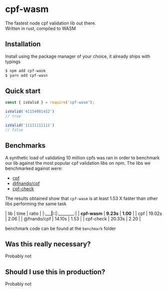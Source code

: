 # cpf-wasm

The fastest node cpf validation lib out there.  
Written in rust, compiled to WASM

## Installation
Install using the package manager of your choice, it already ships with typings

```bash
$ npm add cpf-wasm
$ yarn add cpf-wasn
```

## Quick start

```typescript
const { isValid } = require('cpf-wasm');

isValid('41154981452')
// true

isValid('11111111111')
// false
```

## Benchmarks

A synthetic load of validating 10 million cpfs was ran in order to benchmark our lib against the most popular cpf validation libs on npm.
The libs we benchmarked against were:
- [cpf](https://npmjs.com/package/cpf)
- [@fnando/cpf](https://npmjs.com/package/@fnando/cpf)
- [cpf-check](https://npmjs.com/package/cpf-check)

The results obtained show that `cpf-wasm` is at least 1.53 X faster than other libs performing the same task

| lib          | time       | ratio    |
|:_____________|:__________:|:________:|
| **cpf-wasm** | **9.23s**  | **1.00** |
| cpf          | 19.02s     | 2.06     |
| @fnando/cpf  | 14.10s     | 1.53     |
| cpf-check    | 20.33s     | 2.20     |

benchmark code can be found at the `benchmark` folder

## Was this really necessary?
Probably not

## Should I use this in production?
Probably not